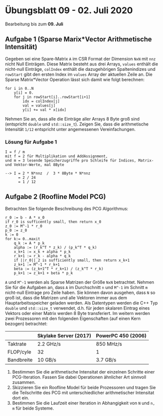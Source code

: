 # Übungsblatt 09 - 02. Juli 2020
Bearbeitung bis zum **09. Juli**

## Aufgabe 1 (Sparse Marix*Vector Arithmetische Intensität)
Gegeben sei eine Spare-Matrix `A` im CSR Format der Dimension `NxN` mit `nnz` nicht Null Einträgen. Diese Matrix besteht
aus drei Arrays, `values` enthält die nicht-null Einträge, `colIndex` enthält die dazugehörigen Spaltenindizes und 
`rowStart` gibt den ersten Index im `values` Array der aktuellen Zeile an. Die Sparse Matrix*Vector Operation lässt sich
damit wie folgt berechnen:  
```
for i in 0..N
    y[i] = 0.
    for j in rowStart[i]..rowStart[i+1]
        idx = colIndex[j]
        val = values[j]
        y[i] += val * x[idx]
```
Nehmen Sie an, dass alle die Einträge aller Arrays 8 Byte groß sind (entspricht `double` und `std::size_t`). Zeigen Sie, 
dass die arithmetische Intensität `1/12` entspricht unter angemessenen Vereinfachungen.

### Lösung für Aufgabe 1
```
I = f / m
mit f = 2 für Multiplikation und AddAssignment,
und m = 3 lesende Speicherzugriffe pro Schleife für Indices, Matrix- und Vektor-Werte, mal 8Byte

--> I = 2 * N*nnz  /  3 * 8Byte * N*nnz
      = 2 / 24
      = 1 / 12
```



## Aufgabe 2 (Roofline Model PCG)
Betrachten Sie folgende Beschreibung des PCG Algorithmus:  
```
r_0 := b - A * x_0  
if r_0 is sufficently small, then return x_0     
z_0 := M^-1 * r_0 
p_0 := z_0 
k := 0   
for k:= 0..maxit
    q_k := A * p_k
    alpha := (r_k^T * z_k) / (p_k^T * q_k)   
    x_k+1 := x_k + alpha * p_k  
    r_k+1 := r_k - alpha * q_k 
    if ||r_0||_2 is sufficiently small, then return x_k+1   
    z_k+1 := M^-1 * r_k+1  
    beta := (z_k+1^T * r_k+1) / (z_k^T * r_k)   
    p_k+1 := z_k+1 + beta * p_k 
```
`A` und `M^-1` werden als Sparse Matrizen der Größe `NxN` betrachtet. Nehmen Sie für die Aufgaben an, dass `A` im 
Durchschnitt `n` und `M^-1` im Schnitt `m` nicht-null Eintrage pro Zeile haben. Sie können davon ausgehen, dass `N` so 
groß ist, dass die Matrizen und alle Vektoren immer aus dem Hauptarbeitsspeicher geladen werden. Als Datentypen werden 
die C++ Typ `double` und `std::size_t` verwendet, d.h. für jeden skalaren Eintrag eines Vektors oder einer Matrix werden
8 Byte transferiert. Im weitern werden zwei Prozessoren mit den folgenden Eigenschaften (auf einen Kern bezogen)
betrachtet:

|          | Skylake Server (2017) | PowerPC 450 (2006) |
|:---------|:----------------------|:-------------------|
| Taktrate | 2.2 GHz/s | 850 MHz/s |
| FLOP/cyle | 32 | 1 |
| Bandbreite | 10 GB/s | 3.7 GB/s |
    
1. Bestimmen Sie die arithmetische Intensitat der einzelnen Schritte einer PCG-Iteration. Fassen Sie dabei Operationen
   ähnlicher Art sinnvoll zusammen.
2. Skizzieren Sie ein Roofline Model für beide Prozessoren und tragen Sie die Teilschritte des PCG mit unterschiedlicher
   arithmetischer Intensitat dort ein.
3. Bestimmen Sie die Laufzeit einer Iteration in Abhangigkeit von `N` und `n, m` für beide Systeme.
